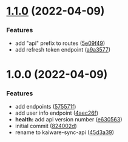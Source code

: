 # [1.1.0](https://github.com/garredow/kaiware-sync-api/compare/v1.0.0...v1.1.0) (2022-04-09)


### Features

* add "api" prefix to routes ([5e09f49](https://github.com/garredow/kaiware-sync-api/commit/5e09f492031d43ff11ee4820c14975c1085a9cf0))
* add refresh token endpoint ([a9a3577](https://github.com/garredow/kaiware-sync-api/commit/a9a357741ccd1c28a94137611c1d28c4157c46ab))

# 1.0.0 (2022-04-09)


### Features

* add endpoints ([575571f](https://github.com/garredow/kaiware-sync-api/commit/575571fe0a4491279fbc080952de514b9792d1f6))
* add user info endpoint ([4aec26f](https://github.com/garredow/kaiware-sync-api/commit/4aec26f71ae918b9992f4fa4ae5239e6d3a5f6df))
* **health:** add api version number ([e630563](https://github.com/garredow/kaiware-sync-api/commit/e63056379c949a0286e5f8cde69468015655ecb2))
* initial commit ([824002d](https://github.com/garredow/kaiware-sync-api/commit/824002d9d9788c95c1c298da8190447a749f49ce))
* rename to kaiware-sync-api ([45d3a39](https://github.com/garredow/kaiware-sync-api/commit/45d3a3950b371aad33242ca48aa6931471ee971c))
